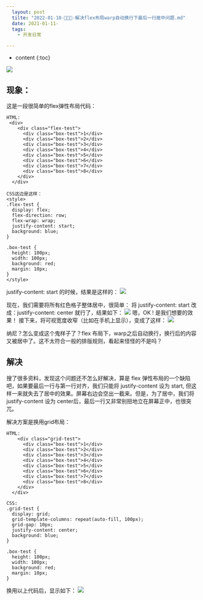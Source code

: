 ```yaml
---
  layout: post
  tilte: "2022-01-10-🦁🐼🦊-解决flex布局warp自动换行下最后一行居中问题.md"
  date: 2021-01-11-
  tags: 
    - 开发日常

---
```



* content
{:toc}


![](https://upload-images.jianshu.io/upload_images/15312191-60837754b15b426c.png?imageMogr2/auto-orient/strip%7CimageView2/2/w/1240)
## 现象：
这是一段很简单的flex弹性布局代码：
```
HTML:
 <div>
    <div class="flex-test">
      <div class="box-test">1</div>
      <div class="box-test">2</div>
      <div class="box-test">3</div>
      <div class="box-test">4</div>
      <div class="box-test">5</div>
      <div class="box-test">6</div>
      <div class="box-test">7</div>
      <div class="box-test">8</div>
    </div>
  </div>

CSS这边是这样：
<style>
.flex-test {
  display: flex;
  flex-direction: row;
  flex-wrap: wrap;
  justify-content: start;
  background: blue;
}

.box-test {
  height: 100px;
  width: 100px;
  background: red;
  margin: 10px;
}
</style>

```
justify-content: start 的时候，结果是这样的：
![](https://upload-images.jianshu.io/upload_images/15312191-6958017de3d562a5.png?imageMogr2/auto-orient/strip%7CimageView2/2/w/1240)

现在，我们需要将所有红色格子整体居中，很简单：
将 justify-content: start 改成：justify-content: center 就行了，结果如下：
![](https://upload-images.jianshu.io/upload_images/15312191-a618c42e4c444355.png?imageMogr2/auto-orient/strip%7CimageView2/2/w/1240)
嗯，OK ! 是我们想要的效果！
接下来，将可视宽度收窄（比如在手机上显示），变成了这样：
![](https://upload-images.jianshu.io/upload_images/15312191-ffae5ded5fa01849.png?imageMogr2/auto-orient/strip%7CimageView2/2/w/1240)

纳尼？怎么变成这个鬼样子了？flex 布局下，warp之后自动换行，换行后的内容又被居中了。这不太符合一般的排版规则，看起来怪怪的不是吗？
## 解决
搜了很多资料，发现这个问题还不怎么好解决，算是 flex 弹性布局的一个缺陷吧，如果要最后一行与第一行对齐，我们只能将 justify-content 设为 start, 但这样一来就失去了居中的效果。屏幕右边会空出一截来。但是，为了居中，我们将 justify-content 设为 center后，最后一行又非常别扭地立在屏幕正中，也很突兀。

解决方案是换用grid布局：
```
HTML:
    <div class="grid-test">
      <div class="box-test">1</div>
      <div class="box-test">2</div>
      <div class="box-test">3</div>
      <div class="box-test">4</div>
      <div class="box-test">5</div>
      <div class="box-test">6</div>
      <div class="box-test">7</div>
      <div class="box-test">8</div>
    </div>
  </div>

CSS:
.grid-test {
  display: grid;
  grid-template-columns: repeat(auto-fill, 100px);
  grid-gap: 10px;
  justify-content: center;
  background: blue;
}

.box-test {
  height: 100px;
  width: 100px;
  background: red;
  margin: 10px;
}
```
换用以上代码后，显示如下：
![](https://upload-images.jianshu.io/upload_images/15312191-5ba8363f0d435946.png?imageMogr2/auto-orient/strip%7CimageView2/2/w/1240)


